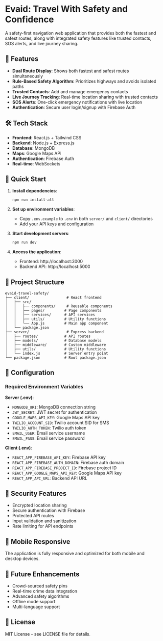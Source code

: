 # Evaid: Travel With Safety and Confidence

A safety-first navigation web application that provides both the fastest and safest routes, along with integrated safety features like trusted contacts, SOS alerts, and live journey sharing.

## 🎯 Features

- **Dual Route Display**: Shows both fastest and safest routes simultaneously
- **Rule-Based Safety Algorithm**: Prioritizes highways and avoids isolated paths
- **Trusted Contacts**: Add and manage emergency contacts
- **Live Journey Tracking**: Real-time location sharing with trusted contacts
- **SOS Alerts**: One-click emergency notifications with live location
- **Authentication**: Secure user login/signup with Firebase Auth

## 🛠️ Tech Stack

- **Frontend**: React.js + Tailwind CSS
- **Backend**: Node.js + Express.js
- **Database**: MongoDB
- **Maps**: Google Maps API
- **Authentication**: Firebase Auth
- **Real-time**: WebSockets

## 🚀 Quick Start

1. **Install dependencies**:
   ```bash
   npm run install-all
   ```

2. **Set up environment variables**:
   - Copy `.env.example` to `.env` in both `server/` and `client/` directories
   - Add your API keys and configuration

3. **Start development servers**:
   ```bash
   npm run dev
   ```

4. **Access the application**:
   - Frontend: http://localhost:3000
   - Backend API: http://localhost:5000

## 📁 Project Structure

```
evaid-travel-safety/
├── client/                 # React frontend
│   ├── src/
│   │   ├── components/     # Reusable components
│   │   ├── pages/         # Page components
│   │   ├── services/      # API services
│   │   ├── utils/         # Utility functions
│   │   └── App.js         # Main app component
│   └── package.json
├── server/                 # Express backend
│   ├── routes/            # API routes
│   ├── models/            # Database models
│   ├── middleware/        # Custom middleware
│   ├── utils/             # Utility functions
│   └── index.js           # Server entry point
└── package.json           # Root package.json
```

## 🔧 Configuration

### Required Environment Variables

**Server (.env)**:
- `MONGODB_URI`: MongoDB connection string
- `JWT_SECRET`: JWT secret for authentication
- `GOOGLE_MAPS_API_KEY`: Google Maps API key
- `TWILIO_ACCOUNT_SID`: Twilio account SID for SMS
- `TWILIO_AUTH_TOKEN`: Twilio auth token
- `EMAIL_USER`: Email service username
- `EMAIL_PASS`: Email service password

**Client (.env)**:
- `REACT_APP_FIREBASE_API_KEY`: Firebase API key
- `REACT_APP_FIREBASE_AUTH_DOMAIN`: Firebase auth domain
- `REACT_APP_FIREBASE_PROJECT_ID`: Firebase project ID
- `REACT_APP_GOOGLE_MAPS_API_KEY`: Google Maps API key
- `REACT_APP_API_URL`: Backend API URL

## 🚨 Security Features

- Encrypted location sharing
- Secure authentication with Firebase
- Protected API routes
- Input validation and sanitization
- Rate limiting for API endpoints

## 📱 Mobile Responsive

The application is fully responsive and optimized for both mobile and desktop devices.

## 🔮 Future Enhancements

- Crowd-sourced safety pins
- Real-time crime data integration
- Advanced safety algorithms
- Offline mode support
- Multi-language support

## 📄 License

MIT License - see LICENSE file for details.

